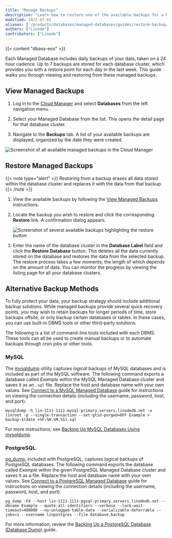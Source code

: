 ```yaml
---
title: "Manage Backups"
description: "Learn how to restore one of the available backups for a Managed Database."
modified: 2022-07-01
aliases: ['/products/databases/managed-databases/guides/restore-backup/']
authors: ["Linode"]
contributors: ["Linode"]
---
```


{{< content "dbass-eos" >}}

Each Managed Database includes daily backups of your data, taken on a 24 hour cadence. Up to 7 backups are stored for each database cluster, which provides you with a restore point for each day in the last week. This guide walks you through viewing and restoring from these managed backups.

## View Managed Backups

1. Log in to the [Cloud Manager](https://cloud.linode.com/) and select **Databases** from the left navigation menu.

1. Select your Managed Database from the list. This opens the detail page for that database cluster.

1. Navigate to the **Backups** tab. A list of your available backups are displayed, organized by the date they were created.

![Screenshot of all available managed backups in the Cloud Manager](available-managed-backups.png)

## Restore Managed Backups

{{< note type="alert" >}}
Restoring from a backup erases all data stored within the database cluster and replaces it with the data from that backup.
{{< /note >}}

1. View the available backups by following the [View Managed Backups](#view-managed-backups) instructions.

1. Locate the backup you wish to restore and click the corresponding **Restore** link. A confirmation dialog appears.

    ![Screenshot of several available backups highlighting the restore button](restore-from-backup.png)

1. Enter the name of the database cluster in the **Database Label** field and click the **Restore Database** button. This deletes all the data currently stored on the database and restores the data from the selected backup. The restore process takes a few moments, the length of which depends on the amount of data. You can monitor the progress by viewing the listing page for all your database clusters.

## Alternative Backup Methods

To fully protect your data, your backup strategy should include additional backup solutions. While managed backups provide several quick recovery points, you may wish to retain backups for longer periods of time, store backups offsite, or only backup certain databases or tables. In these cases, you can use built-in DBMS tools or other third-party solutions.

The following is a list of command-line tools included with each DBMS. These tools can all be used to create manual backups or to automate backups through cron jobs or other tools.

### MySQL

The [mysqldump](https://dev.mysql.com/doc/refman/8.0/en/mysqldump.html) utility captures *logical* backups of MySQL databases and is included as part of the MySQL software. The following command exports a database called *Example* within the MySQL Managed Database cluster and saves it as an `.sql` file. Replace the host and database name with your own values. See [Connect to a MySQL Managed Database](/docs/products/databases/managed-databases/guides/mysql-connect/) guide for instructions on viewing the connection details (including the username, password, host, and port).

```command
mysqldump -h lin-1111-1111-mysql-primary.servers.linodedb.net -u linroot -p --single-transaction --set-gtid-purged=OFF Example > backup-$(date +%F-%H.%M.%S).sql
```

For more instructions, see [Backing Up MySQL Databases Using mysqldump](/docs/guides/mysqldump-backups/).

### PostgreSQL

[pg_dump](https://www.postgresql.org/docs/current/app-pgdump.html), included with PostgreSQL, captures logical backups of PostgreSQL databases. The following command exports the database called *Example* within the given PostgreSQL Managed Database cluster and saves it as a file. Replace the host and database name with your own values. See [Connect to a PostgreSQL Managed Database](/docs/products/databases/managed-databases/guides/postgresql-connect/) guide for instructions on viewing the connection details (including the username, password, host, and port).

```command
pg_dump -Fd --host lin-1111-1111-pgsql-primary.servers.linodedb.net --dbname Example --quote-all-identifiers --verbose --lock-wait-timeout=480000 --no-unlogged-table-data --serializable-deferrable --jobs=1 --username linpostgres --file database.backup
```

For more information, review the [Backing Up a PostgreSQL Database (Database Dump)](/docs/guides/how-to-back-up-your-postgresql-database/) guide.